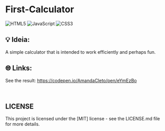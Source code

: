 # First-Calculator

![HTML5](https://img.shields.io/badge/html5-%23E34F26.svg?style=for-the-badge&logo=html5&logoColor=white)
![JavaScript](https://img.shields.io/badge/javascript-%23323330.svg?style=for-the-badge&logo=javascript&logoColor=%23F7DF1E)
![CSS3](https://img.shields.io/badge/css3-%231572B6.svg?style=for-the-badge&logo=css3&logoColor=white)

## 💡 Ideia:
A simple calculator that is intended to work efficiently and perhaps fun.

## 🌐 Links:
See the result: https://codepen.io/AmandaCleto/pen/eYmEzBo


<br>


## LICENSE
This project is licensed under the [MIT] license - see the LICENSE.md file for more details.
